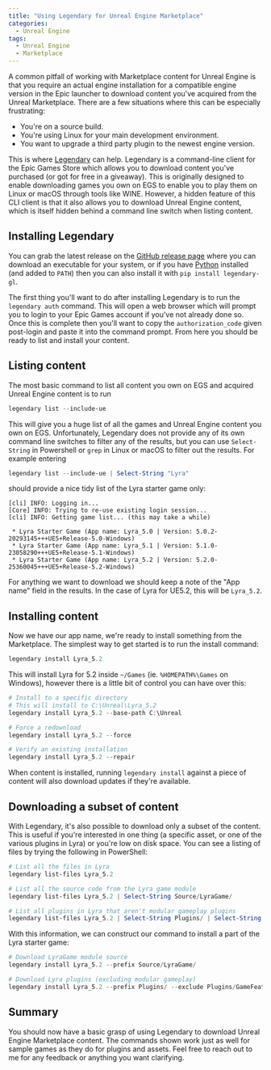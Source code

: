 ```yaml
---
title: "Using Legendary for Unreal Engine Marketplace"
categories:
  - Unreal Engine
tags:
  - Unreal Engine
  - Marketplace
---
```


A common pitfall of working with Marketplace content for Unreal Engine is that you require an actual engine installation
for a compatible engine version in the Epic launcher to download content you've acquired from the Unreal Marketplace.
There are a few situations where this can be especially frustrating:
- You're on a source build.
- You're using Linux for your main development environment.
- You want to upgrade a third party plugin to the newest engine version.

This is where [Legendary](https://github.com/derrod/legendary) can help. Legendary is a command-line client for the
Epic Games Store which allows you to download content you've purchased (or got for free in a giveaway). This is
originally designed to enable downloading games you own on EGS to enable you to play them on Linux or macOS through
tools like WINE. However, a hidden feature of this CLI client is that it also allows you to download Unreal Engine
content, which is itself hidden behind a command line switch when listing content.

## Installing Legendary
You can grab the latest release on the [GitHub release page](https://github.com/derrod/legendary/releases/latest) where
you can download an executable for your system, or if you have [Python](https://python.org) installed  (and added to
`PATH`) then you can also install it with `pip install legendary-gl`.

The first thing you'll want to do after installing Legendary is to run the `legendary auth` command. This will open a
web browser which will prompt you to login to your Epic Games account if you've not already done so. Once this is
complete then you'll want to copy the `authorization_code` given post-login and paste it into the command prompt. From
here you should be ready to list and install your content.

## Listing content
The most basic command to list all content you own on EGS and acquired Unreal Engine content is to run
```powershell
legendary list --include-ue
```

This will give you a huge list of all the games and Unreal Engine content you own on EGS. Unfortunately, Legendary does
not provide any of its own command line switches to filter any of the results, but you can use `Select-String` in
Powershell or `grep` in Linux or macOS to filter out the results. For example entering

```powershell
legendary list --include-ue | Select-String "Lyra"
```
should provide a nice tidy list of the Lyra starter game only:

```
[cli] INFO: Logging in...
[Core] INFO: Trying to re-use existing login session...
[cli] INFO: Getting game list... (this may take a while)

 * Lyra Starter Game (App name: Lyra_5.0 | Version: 5.0.2-20293145+++UE5+Release-5.0-Windows)
 * Lyra Starter Game (App name: Lyra_5.1 | Version: 5.1.0-23058290+++UE5+Release-5.1-Windows)
 * Lyra Starter Game (App name: Lyra_5.2 | Version: 5.2.0-25360045+++UE5+Release-5.2-Windows)
```
For anything we want to download we should keep a note of the "App name" field in the results. In the case of Lyra for
UE5.2, this will be `Lyra_5.2`.

## Installing content
Now we have our app name, we're ready to install something from the Marketplace. The simplest way to get started is to
run the install command:

```powershell
legendary install Lyra_5.2
```

This will install Lyra for 5.2 inside `~/Games` (ie. `%HOMEPATH%\Games` on Windows), however there is a little bit of
control you can have over this:

```powershell
# Install to a specific directory
# This will install to C:\Unreal\Lyra_5.2
legendary install Lyra_5.2 --base-path C:\Unreal

# Force a redownload
legendary install Lyra_5.2 --force

# Verify an existing installation
legendary install Lyra_5.2 --repair
```

When content is installed, running `legendary install` against a piece of content will also download updates if they're
available.

## Downloading a subset of content
With Legendary, it's also possible to download only a subset of the content. This is useful if you're interested in one
thing (a specific asset, or one of the various plugins in Lyra) or you're low on disk space. You can see a listing of
files by trying the following in PowerShell:

```powershell
# List all the files in Lyra
legendary list-files Lyra_5.2

# List all the source code from the Lyra game module
legendary list-files Lyra_5.2 | Select-String Source/LyraGame/

# List all plugins in Lyra that aren't modular gameplay plugins
legendary list-files Lyra_5.2 | Select-String Plugins/ | Select-String "GameFeatures" -NotMatch
```

With this information, we can construct our command to install a part of the Lyra starter game:

```powershell
# Download LyraGame module source
legendary install Lyra_5.2 --prefix Source/LyraGame/

# Download Lyra plugins (excluding modular gameplay)
legendary install Lyra_5.2 --prefix Plugins/ --exclude Plugins/GameFeatures/
```

## Summary

You should now have a basic grasp of using Legendary to download Unreal Engine Marketplace content. The commands shown
work just as well for sample games as they do for plugins and assets. Feel free to reach out to me for any feedback
or anything you want clarifying.